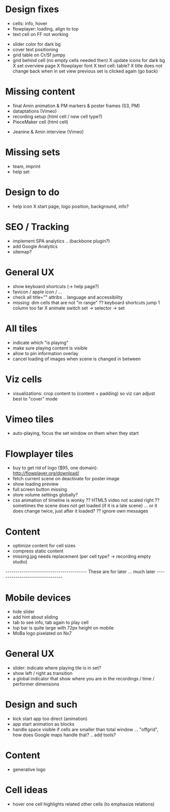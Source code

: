 
Design fixes
==========================
- cells: info, hover
- flowplayer: loading, align to top
- text cell on FF not working
* slider color for dark bg
* cover text positioning
* grid table on Cr/Sf jumpy
* grid behind cell (no empty cells needed then)
	X update icons for dark bg
	X set overview page
	X flowplayer font
	X text cell: table?
	X title does not change back when in set view previous set is clicked again (go back)


Missing content
==========================
- final Amin animation & PM markers & poster frames (S3, PM)
- dataptations (Vimeo)
- recording setup (html cell / new cell type?)
- PieceMaker cell (html cell)
* Jeanine & Amin interview (Vimeo)


Missing sets
==========================
- team, imprint
- help set


Design to do
==========================
- help icon
	X start page, logo position, background, info?


SEO / Tracking
==========================
- implement SPA analytics .. (backbone plugin?)
- add Google Analytics
- sitemap?


General UX
==========================
- show keyboard shortcuts (-> help page?)
- favicon / apple icon / ...
- check all title="" attribs .. language and accessibility
- missing: dim cells that are not "in range"
	?? keyboard shortcuts jump 1 column too far
	X animate switch set -> selector -> set


All tiles
==========================
- indicate which "is playing"
- make sure playing content is visible
- allow to pin information overlay
- cancel loading of images when scene is changed in between


Viz cells
==========================
- visualizations: crop content to (content + padding) so viz can adjust best to "cover" mode


Vimeo tiles
==========================
- auto-playing, focus the set window on them when they start


Flowplayer tiles
==========================
- buy to get rid of logo ($95, one domain): http://flowplayer.org/download/
- fetch current scene on deactivate for poster image
- show loading preview
- full screen button missing
- store volume settings globally?
- css animation of timeline is wonky
?? HTML5 video not scaled right
?? sometimes the scene does not get loaded (if it is a late scene) ... or it does change twice, just after it loaded?
?? ignore own messages


Content
==========================
- optimize content for cell sizes
- compress static content
- missing.jpg needs replacement (per cell type? -> recording empty studio)


---------------------------------------- These are for later ... much later --------------------------------


Mobile devices
==========================
- hide slider
- add hint about sliding
- tab to see info, tab again to play cell
- top bar is quite large with 72px height on mobile
- MoBa logo pixelated on Nx7


General UX
==========================
- slider: indicate where playing tile is in set?
- show left / right as transition
- a global indicator that show where you are in the recordings / time / performer dimensions


Design and such
==========================
- kick start app too direct (animation)
- app start animation as blocks
- handle space visible if cells are smaller than total window ... "offgrid", how does Google maps handle that? .. add tools?


Content
==========================
- generative logo


Cell ideas
==========================
- hover one cell highlights related other cells (to emphasize relations)

